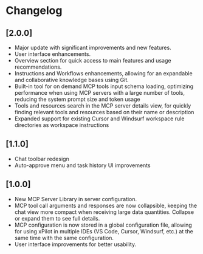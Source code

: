 # Changelog

## [2.0.0]

- Major update with significant improvements and new features.
- User interface enhancements.
- Overview section for quick access to main features and usage recommendations.
- Instructions and Workflows enhancements, allowing for an expandable and collaborative knowledge bases using Git.
- Built-in tool for on demand MCP tools input schema loading, optimizing performance when using MCP servers with a large number of tools, reducing the system prompt size and token usage
- Tools and resources search in the MCP server details view, for quickly finding relevant tools and resources based on their name or description
- Expanded support for existing Cursor and Windsurf workspace rule directories as workspace instructions

## [1.1.0]

- Chat toolbar redesign
- Auto-approve menu and task history UI improvements

## [1.0.0]

- New MCP Server Library in server configuration.
- MCP tool call arguments and responses are now collapsible, keeping the chat view more compact when receiving large data quantities. Collapse or expand them to see full details.
- MCP configuration is now stored in a global configuration file, allowing for using xPilot in multiple IDEs (VS Code, Cursor, Windsurf, etc.) at the same time with the same configuration.
- User interface improvements for better usability.
